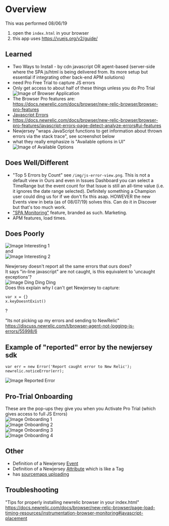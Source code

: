 # Overview
This was performed 08/06/19
1. open the `index.html` in your browser
2. this app uses https://vuejs.org/v2/guide/

## Learned
- Two Ways to Install - by cdn javascript OR agent-based (server-side where the SPA js/html is being delivered from. Its more setup but essential if integrating other back-end APM solutions)
- need Pro Free Trial to capture JS errors  
- Only get access to about half of these things unless you do Pro Trial  
![Image of Browser Application](./img/browser-application.png)
- The Browser Pro features are: https://docs.newrelic.com/docs/browser/new-relic-browser/browser-pro-features
- [Javascript Errors](https://docs.newrelic.com/docs/browser/new-relic-browser/browser-pro-features/javascript-errors-page-detect-analyze-errors)
- https://docs.newrelic.com/docs/browser/new-relic-browser/browser-pro-features/javascript-errors-page-detect-analyze-errors#ui-features  
- Newjersey "wraps JavaScript functions to get information about thrown errors via the stack trace", see screenshot below
- what they really emphasize is "Available options in UI"  
![Image of Available Options](./img/available-options-in-ui.png)

## Does Well/Different
- "Top 5 Errors by Count" see `/img/js-error-view.png`. This is not a default view in Ours and even in Issues Dashboard you can select a TimeRange but the event count for that Issue is still an all-time value (i.e. it ignores the date range selected). Definitely something a Champion user could ding us for if we don't fix this asap. HOWEVER the new Events view in beta (as of 08/07/19) solves this.  Can do it in Discover but that's too much work.  
- ["SPA Monitoring"](https://docs.newrelic.com/docs/browser/single-page-app-monitoring/get-started/install-single-page-app-monitoring-new-relic-browser) feature, branded as such. Marketing.  
- APM features, load times.

## Does Poorly
![Image Interesting 1](./img/interesting-1.png)  
and  
![Image Interesting 2](./img/interesting-2.png)  

Newjersey doesn't report all the same errors that ours does?  
It says "in-line javascript" are not caught, is this equivalent to 'uncaught exceptions'?  
![Image Ding Ding Ding](./img/ding-ding-ding.png)  
Does this explain why I can't get Newjersey to capture:
```
var x = {}
x.keyDoesntExist()
```
?
 
"Its not picking up my errors and sending to NewRelic"  
https://discuss.newrelic.com/t/browser-agent-not-logging-js-errors/55998/6  

## Example of "reported" error by the newjersey sdk
```
var err = new Error('Report caught error to New Relic');
newrelic.noticeError(err);
```
![Image Reported Error](./img/js-reported-error.png)

## Pro-Trial Onboarding
These are the pop-ups they give you when you Activate Pro Trial (which gives access to full JS Errors)  
![Image Onboarding 1](./img/js-error-onboarding-1.png)  
![Image Onboarding 2](./img/js-error-onboarding-2.png)  
![Image Onboarding 3](./img/js-error-onboarding-3.png)  
![Image Onboarding 4](./img/js-error-onboarding-4.png)  

## Other
- Definition of a Newjersey [Event](https://docs.newrelic.com/docs/using-new-relic/welcome-new-relic/get-started/glossary#event)
- Definition of a Newjersey [Attribute](https://docs.newrelic.com/docs/using-new-relic/welcome-new-relic/get-started/glossary#attribute) which is like a Tag
- has [sourcemaps uploading](https://docs.newrelic.com/docs/browser/new-relic-browser/browser-pro-features/upload-source-maps-un-minify-js-errors)

## Troubleshooting


"Tips for properly installing newrelic browser in your index.html"  
https://docs.newrelic.com/docs/browser/new-relic-browser/page-load-timing-resources/instrumentation-browser-monitoring#javascript-placement  